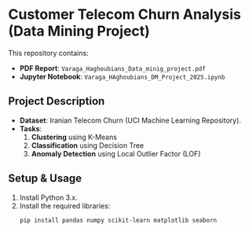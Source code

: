 # Customer Telecom Churn Analysis (Data Mining Project)

This repository contains:
- **PDF Report**: `Varaga_Haghoubians_Data_minig_project.pdf`  
- **Jupyter Notebook**: `Varaga_HAghoubians_DM_Project_2025.ipynb`

## Project Description
- **Dataset**: Iranian Telecom Churn (UCI Machine Learning Repository).
- **Tasks**:
  1. **Clustering** using K-Means  
  2. **Classification** using Decision Tree  
  3. **Anomaly Detection** using Local Outlier Factor (LOF)

## Setup & Usage
1. Install Python 3.x.
2. Install the required libraries:
   ```bash
   pip install pandas numpy scikit-learn matplotlib seaborn
